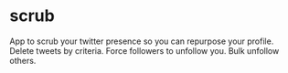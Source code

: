 # scrub
App to scrub your twitter presence so you can repurpose your profile. Delete tweets by criteria. Force followers to unfollow you. Bulk unfollow others. 
